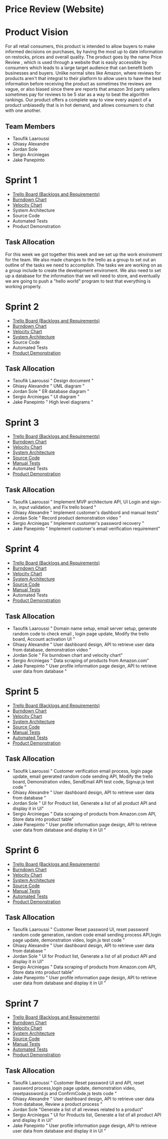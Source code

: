 # Price Review (Website)

# Product Vision

For all retail consumers, this product is intended to allow buyers to make informed decisions on 
purchases, by having the most up to date information on restocks, prices and overall quality. 
The product goes by the name Price Review , which is used through a website that is easily accessible
by consumers which leads to a large target audience that can benefit both businesses and buyers. 
Unlike normal sites like Amazon, where reviews for products aren't that integral to their platform 
to allow users to have the best information before receiving the product as sometimes the reviews
are vague, or also biased since there are reports that amazon 3rd party sellers sometimes 
pay for reviews to be 5 star as a way to beat the algorithm rankings. 
Our product offers a complete way to view every aspect of a product unbiasedly that is in hot demand,
and allows consumers to chat with one another.

## Team Members

- Taoufik Laaroussi
- Ghiasy Alexandre
- Jordan Sole
- Sergio Arciniegas
- Jake Panepinto


# Sprint 1

- [Trello Board (Backlogs and Requirements)](https://trello.com/b/zCq4t0JT/cop4331-project-group)
- [Burndown Chart](https://docs.google.com/spreadsheets/d/1o8INhvpnIe6SWgTPD7kjsO-XxI_MJY0q3a58hgGhf_Q/edit#gid=0)
- [Velocity Chart](https://docs.google.com/spreadsheets/d/1o8INhvpnIe6SWgTPD7kjsO-XxI_MJY0q3a58hgGhf_Q/edit#gid=0)
- System Architecture
- Source Code
- Automated Tests
- Product Demonstration

## Task Allocation

For this week we got together this week and we set up the work enviroment for the team. We also made changes to the trello as a group to set out an outline of the tasks we need to accomplish. The tasks we are working on as a group include to create the development enviroment. We also need to set up a database for the information that we will need to store, and eventually we are going to push a "hello world" program to test that everything is working properly.

# Sprint 2

- [Trello Board (Backlogs and Requirements)](https://trello.com/b/zCq4t0JT/cop4331-project-group)
- [Burndown Chart](https://docs.google.com/spreadsheets/d/1o8INhvpnIe6SWgTPD7kjsO-XxI_MJY0q3a58hgGhf_Q/edit#gid=0)
- [Velocity Chart](https://docs.google.com/spreadsheets/d/1o8INhvpnIe6SWgTPD7kjsO-XxI_MJY0q3a58hgGhf_Q/edit#gid=0)
- [System Architecture](https://github.com/CSTeam19/TeamProject/blob/main/Artifacts/Architecture.md)
- Source Code
- Automated Tests
- [Product Demonstration](https://youtu.be/rgH_YphMh3I)


## Task Allocation

- Taoufik Laaroussi " Design document "
- Ghiasy Alexandre  " UML diagram "
- Jordan Sole       " ER database diagram "
- Sergio Arciniegas " UI diagram "
- Jake Panepinto    " High level diagrams " 

# Sprint 3

- [Trello Board (Backlogs and Requirements)](https://trello.com/b/zCq4t0JT/cop4331-project-group)
- [Burndown Chart](https://docs.google.com/spreadsheets/d/1o8INhvpnIe6SWgTPD7kjsO-XxI_MJY0q3a58hgGhf_Q/edit#gid=0)
- [Velocity Chart](https://docs.google.com/spreadsheets/d/1o8INhvpnIe6SWgTPD7kjsO-XxI_MJY0q3a58hgGhf_Q/edit#gid=0)
- [System Architecture](https://github.com/CSTeam19/TeamProject/blob/main/Artifacts/Architecture.md)
- [Source Code](https://github.com/CSTeam19/TeamProject/blob/main/Project)
- [Manual Tests](https://github.com/CSTeam19/TeamProject/blob/main/Tests/dashboardTest.md)
- Automated Tests
- [Product Demonstration](https://youtu.be/ONM5jhAvAKs)


## Task Allocation

- Taoufik Laaroussi " Implement MVP architecture API, UI Login and sign-in, input validation, and Fix trello board "
- Ghiasy Alexandre  " Implement customer's dashbord and manual tests"
- Jordan Sole       " Record product demonstration video "
- Sergio Arciniegas " Implement customer's password recovery "
- Jake Panepinto    " Implement customer's email verification requirement" 

# Sprint 4

- [Trello Board (Backlogs and Requirements)](https://trello.com/b/zCq4t0JT/cop4331-project-group)
- [Burndown Chart](https://docs.google.com/spreadsheets/d/1o8INhvpnIe6SWgTPD7kjsO-XxI_MJY0q3a58hgGhf_Q/edit#gid=0)
- [Velocity Chart](https://docs.google.com/spreadsheets/d/1o8INhvpnIe6SWgTPD7kjsO-XxI_MJY0q3a58hgGhf_Q/edit#gid=0)
- [System Architecture](https://github.com/CSTeam19/TeamProject/blob/main/Artifacts/Architecture.md)
- [Source Code](https://github.com/CSTeam19/TeamProject/blob/main/Project)
- [Manual Tests](https://github.com/CSTeam19/TeamProject/blob/main/Tests)
- Automated Tests
- [Product Demonstration](https://youtu.be/LTYmbDqS1Dk)


## Task Allocation

- Taoufik Laaroussi " Domain name setup, email server setup, generate random code to check email , login page update, Modify the trello board, Account activation UI "
- Ghiasy Alexandre " User dashboard design, API to retrieve user data from database, demonstration video "
- Jordan Sole      " Fix burndown chart and velocity chart"  
- Sergio Arciniegas " Data scraping of products from Amazon.com"
- Jake Panepinto " User profile information page design, API to retrieve user data from database "  


# Sprint 5

- [Trello Board (Backlogs and Requirements)](https://trello.com/b/zCq4t0JT/cop4331-project-group)
- [Burndown Chart](https://docs.google.com/spreadsheets/d/1o8INhvpnIe6SWgTPD7kjsO-XxI_MJY0q3a58hgGhf_Q/edit#gid=0)
- [Velocity Chart](https://docs.google.com/spreadsheets/d/1o8INhvpnIe6SWgTPD7kjsO-XxI_MJY0q3a58hgGhf_Q/edit#gid=0)
- [System Architecture](https://github.com/CSTeam19/TeamProject/blob/main/Artifacts/Architecture.md)
- [Source Code](https://github.com/CSTeam19/TeamProject/blob/main/Project)
- [Manual Tests](https://github.com/CSTeam19/TeamProject/blob/main/Tests/manualTests.md)
- [Automated Tests](https://github.com/CSTeam19/TeamProject/blob/main/Tests/AutomatedTests)
- [Product Demonstration](https://www.youtube.com/watch?v=0jYkRnqAYBY)


## Task Allocation

- Taoufik Laaroussi " Customer verification email process, login page update, email gererated random code sending API, Modify the trello board, Demonstration video, SendEmail API test code, Signup.js test code "
- Ghiasy Alexandre " User dashboard design, API to retrieve user data from database "
- Jordan Sole      " UI for Product list, Generate a list of all product API and display it in UI"  
- Sergio Arciniegas " Data scraping of products from Amazon.com API, Store data into product table"
- Jake Panepinto " User profile information page design, API to retrieve user data from database and display it in UI "  


# Sprint 6

- [Trello Board (Backlogs and Requirements)](https://trello.com/b/zCq4t0JT/cop4331-project-group)
- [Burndown Chart](https://docs.google.com/spreadsheets/d/1o8INhvpnIe6SWgTPD7kjsO-XxI_MJY0q3a58hgGhf_Q/edit#gid=0)
- [Velocity Chart](https://docs.google.com/spreadsheets/d/1o8INhvpnIe6SWgTPD7kjsO-XxI_MJY0q3a58hgGhf_Q/edit#gid=0)
- [System Architecture](https://github.com/CSTeam19/TeamProject/blob/main/Artifacts/Architecture.md)
- [Source Code](https://github.com/CSTeam19/TeamProject/blob/main/Project)
- [Manual Tests](https://github.com/CSTeam19/TeamProject/blob/main/Tests/manualTests.md)
- [Automated Tests](https://github.com/CSTeam19/TeamProject/blob/main/Tests/AutomatedTests)
- [Product Demonstration](https://www.youtube.com/watch?v=VtE5AiY6xco)


## Task Allocation

- Taoufik Laaroussi " Customer Reset password UI, reset password random code generation, random code email sending process API,login page update, demonstration video, login.js test code "
- Ghiasy Alexandre " User dashboard design, API to retrieve user data from database "
- Jordan Sole      " UI for Product list, Generate a list of all product API and display it in UI"  
- Sergio Arciniegas " Data scraping of products from Amazon.com API, Store data into product table"
- Jake Panepinto " User profile information page design, API to retrieve user data from database and display it in UI "  


# Sprint 7

- [Trello Board (Backlogs and Requirements)](https://trello.com/b/zCq4t0JT/cop4331-project-group)
- [Burndown Chart](https://docs.google.com/spreadsheets/d/1o8INhvpnIe6SWgTPD7kjsO-XxI_MJY0q3a58hgGhf_Q/edit#gid=0)
- [Velocity Chart](https://docs.google.com/spreadsheets/d/1o8INhvpnIe6SWgTPD7kjsO-XxI_MJY0q3a58hgGhf_Q/edit#gid=0)
- [System Architecture](https://github.com/CSTeam19/TeamProject/blob/main/Artifacts/Architecture.md)
- [Source Code](https://github.com/CSTeam19/TeamProject/blob/main/Project)
- [Manual Tests](https://github.com/CSTeam19/TeamProject/blob/main/Tests/manualTests.md)
- [Automated Tests](https://github.com/CSTeam19/TeamProject/blob/main/Tests/AutomatedTests)
- [Product Demonstration](https://youtu.be/UutP82lHQnA)


## Task Allocation

- Taoufik Laaroussi " Customer Reset password UI and API, reset password process,login page update, demonstration video, resetpassword.js and ConfirmCode.js tests code "
- Ghiasy Alexandre " User dashboard design, API to retrieve user data from database, Review a product process "
- Jordan Sole      "Generate a list of all reviews related to a product"   
- Sergio Arciniegas " UI for Products list, Generate a list of all product API and display it in UI" 
- Jake Panepinto " User profile information page design, API to retrieve user data from database and display it in UI "  

